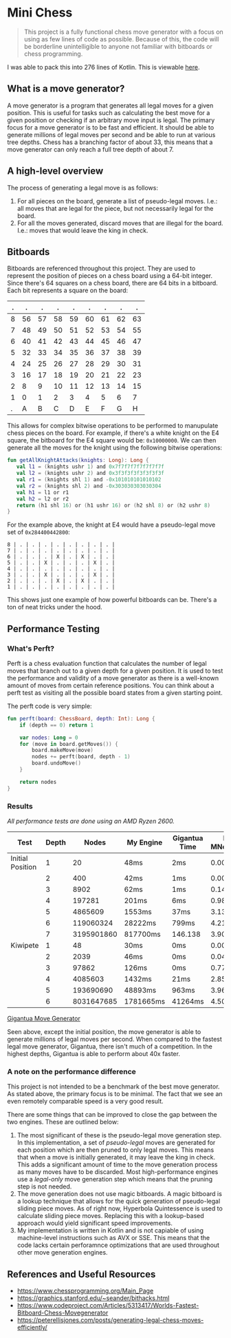 # Mini Chess

> This project is a fully functional chess move generator with a focus on using as few lines of code as possible. Because of this, the code will be borderline unintelligible to anyone not familiar with bitboards or chess programming.

I was able to pack this into 276 lines of Kotlin. This is viewable [here](/src/main/kotlin/in/kyle/chess/ChessBoard.kt).

## What is a move generator?

A move generator is a program that generates all legal moves for a given position. This is useful
for tasks such as calculating the best move for a given position or checking if an arbitrary move
input is legal. The primary focus for a move generator is to be fast and efficient. It should be
able to generate millions of legal moves per second and be able to run at various tree depths. Chess
has a branching factor of about 33, this means that a move generator can only reach a full tree
depth of about 7.

## A high-level overview

The process of generating a legal move is as follows:

1. For all pieces on the board, generate a list of pseudo-legal moves. I.e.: all moves that are
   legal for the piece, but not necessarily legal for the board.
2. For all the moves generated, discard moves that are illegal for the board. I.e.: moves that would
   leave the king in check.

## Bitboards

Bitboards are referenced throughout this project. They are used to represent the position of pieces
on a chess board using a 64-bit integer. Since there's 64 squares on a chess board, there are 64
bits in a bitboard. Each bit represents a square on the board:

| .   | .   | .   | .   | .   | .   | .   | .   | .   |
|-----|-----|-----|-----|-----|-----|-----|-----|-----|
| 8   | 56  | 57  | 58  | 59  | 60  | 61  | 62  | 63  |
| 7   | 48  | 49  | 50  | 51  | 52  | 53  | 54  | 55  |
| 6   | 40  | 41  | 42  | 43  | 44  | 45  | 46  | 47  |
| 5   | 32  | 33  | 34  | 35  | 36  | 37  | 38  | 39  |
| 4   | 24  | 25  | 26  | 27  | 28  | 29  | 30  | 31  |
| 3   | 16  | 17  | 18  | 19  | 20  | 21  | 22  | 23  |
| 2   | 8   | 9   | 10  | 11  | 12  | 13  | 14  | 15  |
| 1   | 0   | 1   | 2   | 3   | 4   | 5   | 6   | 7   |
| .   | A   | B   | C   | D   | E   | F   | G   | H   |

This allows for complex bitwise operations to be performed to manupulate chess pieces on the board.
For example, if there's a white knight on the E4 square, the bitboard for the E4 square would
be: `0x10000000`. We can then generate all the moves for the knight using the following bitwise
operations:

```kotlin
fun getAllKnightAttacks(knights: Long): Long {
   val l1 = (knights ushr 1) and 0x7f7f7f7f7f7f7f7f
   val l2 = (knights ushr 2) and 0x3f3f3f3f3f3f3f3f
   val r1 = (knights shl 1) and -0x101010101010102
   val r2 = (knights shl 2) and -0x303030303030304
   val h1 = l1 or r1
   val h2 = l2 or r2
   return (h1 shl 16) or (h1 ushr 16) or (h2 shl 8) or (h2 ushr 8)
}
```

For the example above, the knight at E4 would have a pseudo-legal move set of `0x284400442800`:

```
8 | . | . | . | . | . | . | . | . |
7 | . | . | . | . | . | . | . | . |
6 | . | . | . | X | . | X | . | . |
5 | . | . | X | . | . | . | X | . |
4 | . | . | . | . | . | . | . | . |
3 | . | . | X | . | . | . | X | . |
2 | . | . | . | X | . | X | . | . |
1 | . | . | . | . | . | . | . | . |
```

This shows just one example of how powerful bitboards can be. There's a ton of neat tricks under the
hood.

## Performance Testing

### What's Perft?

Perft is a chess evaluation function that calculates the number of legal moves that branch out to a
given depth for a given position. It is used to test the performance and validity of a move
generator as there is a well-known amount of moves from certain reference positions. You can think
about a perft test as visiting all the possible board states from a given starting point.

The perft code is very simple:

```kotlin
fun perft(board: ChessBoard, depth: Int): Long {
    if (depth == 0) return 1

    var nodes: Long = 0
    for (move in board.getMoves()) {
        board.makeMove(move)
        nodes += perft(board, depth - 1)
        board.undoMove()
    }

    return nodes
}
```

### Results

_All performance tests are done using an AMD Ryzen 2600._

| Test             | Depth | Nodes      | My Engine | Gigantua Time | My MNodes/S | Gigantua MNodes/S |
|------------------|-------|------------|-----------|---------------|-------------|-------------------|
| Initial Position | 1     | 20         | 48ms      | 2ms           | 0.000416    | 0.00936768        |
|                  | 2     | 400        | 42ms      | 1ms           | 0.009523    | 0.332502          |
|                  | 3     | 8902       | 62ms      | 1ms           | 0.143508    | 6.27786           |
|                  | 4     | 197281     | 201ms     | 6ms           | 0.981497    | 31.6561           |
|                  | 5     | 4865609    | 1553ms    | 37ms          | 3.133038    | 128.306           |
|                  | 6     | 119060324  | 28222ms   | 799ms         | 4.218706    | 148.849           |               
|                  | 7     | 3195901860 | 817700ms  | 146.138       | 3.908403    | 146.138           |
| Kiwipete         | 1     | 48         | 30ms      | 0ms           | 0.001600    | 4.000             | 
|                  | 2     | 2039       | 46ms      | 0ms           | 0.044326    | 75.5185           |
|                  | 3     | 97862      | 126ms     | 0ms           | 0.776683    | 115.403           |
|                  | 4     | 4085603    | 1432ms    | 21ms          | 2.853075    | 187.999           |
|                  | 5     | 193690690  | 48893ms   | 963ms         | 3.961522    | 200.929           |
|                  | 6     | 8031647685 | 1781665ms | 41264ms       | 4.507945    | 194.639           | 

[Gigantua Move Generator](https://github.com/Gigantua/Gigantua/tree/main/Gigantua)

Seen above, except the initial position, the move generator is able to generate millions of legal
moves per second. When compared to the fastest legal move generator, Gigantua, there isn't much of a
competition. In the highest depths, Gigantua is able to perform about 40x faster.

### A note on the performance difference

This project is not intended to be a benchmark of the best move generator. As stated above, the
primary focus is to be minimal. The fact that we see an even remotely comparable speed is a very
good result.

There are some things that can be improved to close the gap between the two engines. These are
outlined below:

1. The most significant of these is the pseudo-legal move generation step. In this implementation, a
   set of _pseudo-legal_ moves are generated for each position which are then pruned to only legal
   moves. This means that when a move is initially generated, it may leave the king in check. This
   adds a significant amount of time to the move generation process as many moves have to be
   discarded. Most high-performance engines use a _legal-only_ move generation step which means that
   the pruning step is not needed.
2. The move generation does not use magic bitboards. A magic bitboard is a lookup technique that
   allows for the quick generation of pseudo-legal sliding piece moves. As of right now, Hyperbola
   Quintessence is used to calculate sliding piece moves. Replacing this with a lookup-based
   approach would yield significant speed improvements.
3. My implementation is written in Kotlin and is not capiable of using machine-level instructions
   such as AVX or SSE. This means that the code lacks certain perforamnce optimizations that are
   used throughout other move generation engines.

## References and Useful Resources

* https://www.chessprogramming.org/Main_Page
* https://graphics.stanford.edu/~seander/bithacks.html
* https://www.codeproject.com/Articles/5313417/Worlds-Fastest-Bitboard-Chess-Movegenerator
* https://peterellisjones.com/posts/generating-legal-chess-moves-efficiently/
